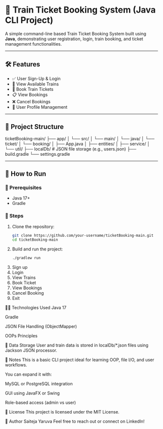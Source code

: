 # 🚆 Train Ticket Booking System (Java CLI Project)

A simple command-line based Train Ticket Booking System built using **Java**, demonstrating user registration, login, train booking, and ticket management functionalities.

---

## 🛠 Features

- ✅ User Sign-Up & Login
- 🚉 View Available Trains
- 🎫 Book Train Tickets
- 📋 View Bookings
- ❌ Cancel Bookings
- 📄 User Profile Management

---

## 📂 Project Structure

ticketBooking-main/
├── app/
│ └── src/
│ └── main/
│ └── java/
│ └── ticket/
│ └── booking/
│ ├── App.java
│ ├── entities/
│ ├── service/
│ └── util/
├── localDb/ # JSON file storage (e.g., users.json)
├── build.gradle
└── settings.gradle


---

## 🚀 How to Run

### 📌 Prerequisites
- Java 17+
- Gradle

### 🔧 Steps

1. Clone the repository:
   ```bash
   git clone https://github.com/your-username/ticketBooking-main.git
   cd ticketBooking-main
2. Build and run the project:
    ```bash
   ./gradlew run

1. Sign up
2. Login
3. View Trains
4. Book Ticket
5. View Bookings
6. Cancel Booking
7. Exit

🧑‍💻 Technologies Used
Java 17

Gradle

JSON File Handling (ObjectMapper)

OOPs Principles

📁 Data Storage
User and train data is stored in localDb/*.json files using Jackson JSON processor.

📌 Notes
This is a basic CLI project ideal for learning OOP, file I/O, and user workflows.

You can expand it with:

MySQL or PostgreSQL integration

GUI using JavaFX or Swing

Role-based access (admin vs user)

📜 License
This project is licensed under the MIT License.

👤 Author
Saiteja Yaruva
Feel free to reach out or connect on LinkedIn!




